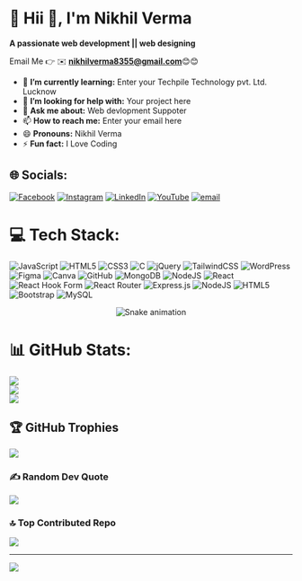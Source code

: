 # 💫 Hii 👋, I'm Nikhil Verma
**A passionate web development || web designing**

Email Me 👉 ✉️ **nikhilverma8355@gmail.com**😊😊

- 🌱 **I’m currently learning:** Enter your Techpile Technology pvt. Ltd. Lucknow
- 🤔 **I’m looking for help with:** Your project here
- 💬 **Ask me about:** Web devlopment Suppoter
- 📫 **How to reach me:** Enter your email here
- 😄 **Pronouns:** Nikhil Verma
- ⚡ **Fun fact:** I Love Coding
## 🌐 Socials:
[![Facebook](https://img.shields.io/badge/Facebook-%231877F2.svg?logo=Facebook&logoColor=white)](https://facebook.com/nikhilverma2118) [![Instagram](https://img.shields.io/badge/Instagram-%23E4405F.svg?logo=Instagram&logoColor=white)](https://instagram.com/er.nikhilverma) [![LinkedIn](https://img.shields.io/badge/LinkedIn-%230077B5.svg?logo=linkedin&logoColor=white)](https://www.linkedin.com/in/nikhilverma2118/) [![YouTube](https://img.shields.io/badge/YouTube-%23FF0000.svg?logo=YouTube&logoColor=white)](https://youtube.com/@www.youtube.com/@computerEngineering-ce049) [![email](https://img.shields.io/badge/Email-D14836?logo=gmail&logoColor=white)](mailto:nikhilverma8355@gmail.com) 


# 💻 Tech Stack:
![JavaScript](https://img.shields.io/badge/javascript-%23323330.svg?style=for-the-badge&logo=javascript&logoColor=%23F7DF1E) ![HTML5](https://img.shields.io/badge/html5-%23E34F26.svg?style=for-the-badge&logo=html5&logoColor=white) ![CSS3](https://img.shields.io/badge/css3-%231572B6.svg?style=for-the-badge&logo=css3&logoColor=white) ![C](https://img.shields.io/badge/c-%2300599C.svg?style=for-the-badge&logo=c&logoColor=white) ![jQuery](https://img.shields.io/badge/jquery-%230769AD.svg?style=for-the-badge&logo=jquery&logoColor=white) ![TailwindCSS](https://img.shields.io/badge/tailwindcss-%2338B2AC.svg?style=for-the-badge&logo=tailwind-css&logoColor=white) ![WordPress](https://img.shields.io/badge/WordPress-%23117AC9.svg?style=for-the-badge&logo=WordPress&logoColor=white) ![Figma](https://img.shields.io/badge/figma-%23F24E1E.svg?style=for-the-badge&logo=figma&logoColor=white) ![Canva](https://img.shields.io/badge/Canva-%2300C4CC.svg?style=for-the-badge&logo=Canva&logoColor=white) ![GitHub](https://img.shields.io/badge/github-%23121011.svg?style=for-the-badge&logo=github&logoColor=white) ![MongoDB](https://img.shields.io/badge/MongoDB-%234ea94b.svg?style=for-the-badge&logo=mongodb&logoColor=white) ![NodeJS](https://img.shields.io/badge/node.js-6DA55F?style=for-the-badge&logo=node.js&logoColor=white) ![React](https://img.shields.io/badge/react-%2320232a.svg?style=for-the-badge&logo=react&logoColor=%2361DAFB) ![React Hook Form](https://img.shields.io/badge/React%20Hook%20Form-%23EC5990.svg?style=for-the-badge&logo=reacthookform&logoColor=white) ![React Router](https://img.shields.io/badge/React_Router-CA4245?style=for-the-badge&logo=react-router&logoColor=white) ![Express.js](https://img.shields.io/badge/express.js-%23404d59.svg?style=for-the-badge&logo=express&logoColor=%2361DAFB) ![NodeJS](https://img.shields.io/badge/node.js-6DA55F?style=for-the-badge&logo=node.js&logoColor=white) ![HTML5](https://img.shields.io/badge/html5-%23E34F26.svg?style=for-the-badge&logo=html5&logoColor=white) ![Bootstrap](https://img.shields.io/badge/bootstrap-%238511FA.svg?style=for-the-badge&logo=bootstrap&logoColor=white) ![MySQL](https://img.shields.io/badge/mysql-4479A1.svg?style=for-the-badge&logo=mysql&logoColor=white)


<!-- Snake animation -->
<div align="center">
  <img src="https://profile-readme-generator.com/assets/snake.svg" alt="Snake animation" />
</div>


# 📊 GitHub Stats:
![](https://github-readme-stats.vercel.app/api?username=Nikhil-verma-8355&theme=shadow_green&hide_border=false&include_all_commits=false&count_private=false)<br/>
![](https://nirzak-streak-stats.vercel.app/?user=Nikhil-verma-8355&theme=shadow_green&hide_border=false)<br/>
![](https://github-readme-stats.vercel.app/api/top-langs/?username=Nikhil-verma-8355&theme=shadow_green&hide_border=false&include_all_commits=false&count_private=false&layout=compact)

## 🏆 GitHub Trophies
![](https://github-profile-trophy.vercel.app/?username=Nikhil-verma-8355&theme=bear&no-frame=true&no-bg=true&margin-w=4)

### ✍️ Random Dev Quote
![](https://quotes-github-readme.vercel.app/api?type=horizontal&theme=radical)

### 🔝 Top Contributed Repo
![](https://github-contributor-stats.vercel.app/api?username=Nikhil-verma-8355&limit=5&theme=shadow_blue&combine_all_yearly_contributions=true)

---
[![](https://visitcount.itsvg.in/api?id=Nikhil-verma-8355&icon=0&color=0)](https://visitcount.itsvg.in)

<!-- Proudly created with GPRM ( https://gprm.itsvg.in ) -->

